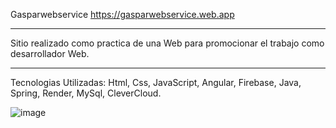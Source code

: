  Gasparwebservice
 https://gasparwebservice.web.app
 <hr>
 Sitio realizado como practica de una Web para promocionar el trabajo como desarrollador Web.
 <hr>
 Tecnologias Utilizadas: Html, Css, JavaScript, Angular, Firebase, Java, Spring, Render, MySql, CleverCloud.
 
 ![image](https://github.com/ChrisZZG/GasparWebServiceFront/assets/104231253/29ba4ff3-3ba8-4b14-8eef-d14d599fb0e9)



